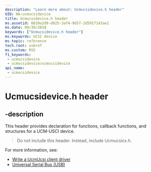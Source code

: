 ```yaml
---
description: "Learn more about: Ucmucsidevice.h header"
UID: NA:ucmucsidevice
title: Ucmucsidevice.h header
ms.assetid: 6839a2d9-d025-3af4-9d57-2d591f143ae1
ms.date: 09/30/2018
keywords: ["Ucmucsidevice.h header"]
ms.keywords: UCSI device
ms.topic: reference
tech.root: usbref
ms.custom: RS5
f1_keywords:
 - ucmucsidevice
 - ucmucsidevice/ucmucsidevice
api_name:
 - ucmucsidevice
---
```


# Ucmucsidevice.h header


## -description

This header provides declaration for functions, callback functions, and structures for a UCM-USCI device.

> Do not include this header. Instead, include Ucmucsicx.h.

For more information, see:
- [Write a UcmUcsi client driver](/windows-hardware/drivers/usbcon/write-a-ucsi-driver)
- [Universal Serial Bus (USB)](/windows-hardware/drivers/usbcon)

